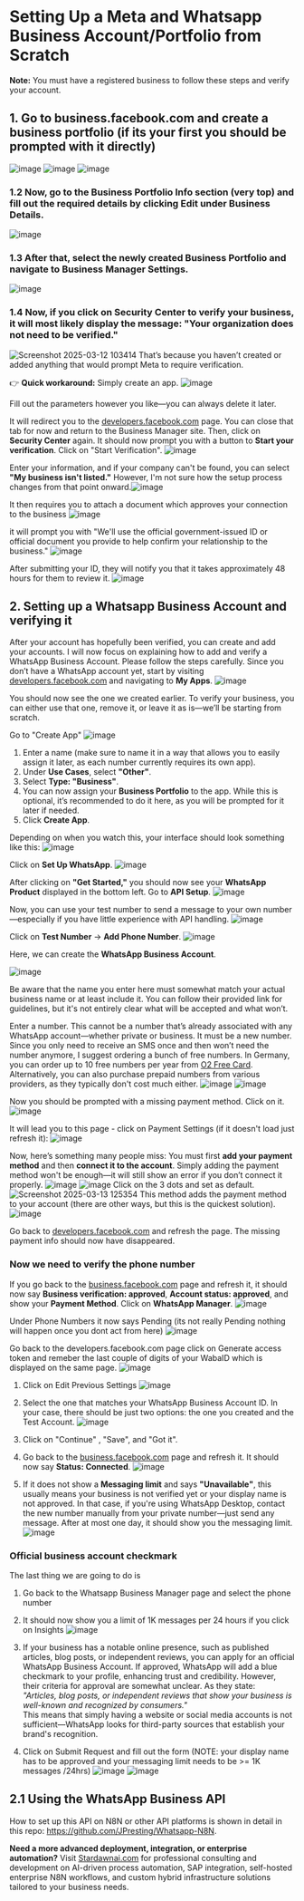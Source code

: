 # Setting Up a Meta and Whatsapp Business Account/Portfolio from Scratch  
**Note:** You must have a registered business to follow these steps and verify your account.


## 1. **Go to business.facebook.com and create a business portfolio (if its your first you should be prompted with it directly)**
![image](https://github.com/user-attachments/assets/c66ac791-7262-4d45-8322-5cf7bcd06f62)
![image](https://github.com/user-attachments/assets/0ecd23a2-46f5-4240-b931-879fdffd9cc8)
![image](https://github.com/user-attachments/assets/229cc624-57ea-4e12-ac1d-358fd7fc690c)

### 1.2 **Now, go to the **Business Portfolio Info** section (very top) and fill out the required details by clicking **Edit** under **Business Details**.**
![image](https://github.com/user-attachments/assets/67b1ea24-8618-4bde-8fa0-5fde70bb1ef4)


### 1.3 **After that, select the newly created **Business Portfolio** and navigate to **Business Manager Settings**.**
![image](https://github.com/user-attachments/assets/50fb48a1-bcfa-43fc-bb05-823dda45a64c)

### 1.4 **Now, if you click on **Security Center** to verify your business, it will most likely display the message: **"Your organization does not need to be verified."****
![Screenshot 2025-03-12 103414](https://github.com/user-attachments/assets/60d651bf-644a-4e3c-8a05-6ac984a56860)
That’s because you haven’t created or added anything that would prompt Meta to require verification.  

👉 **Quick workaround:** Simply create an app.
![image](https://github.com/user-attachments/assets/38e1db2f-7035-444b-b8ba-923dd429e243)

Fill out the parameters however you like—you can always delete it later.

It will redirect you to the [developers.facebook.com](https://developers.facebook.com) page. You can close that tab for now and return to the Business Manager site. Then, click on **Security Center** again. It should now prompt you with a button to **Start your verification**. Click on "Start Verification".
![image](https://github.com/user-attachments/assets/cafe1814-ad2b-442c-bb57-e3717396b88f)


Enter your information, and if your company can't be found, you can select **"My business isn't listed."** However, I'm not sure how the setup process changes from that point onward.![image](https://github.com/user-attachments/assets/05f984c8-6c7b-4ccd-900a-bc2cbbd04115)

It then requires you to attach a document which approves your connection to the business
![image](https://github.com/user-attachments/assets/5363c95f-90a8-43e7-be2e-5e8b5fbf58e9)

it will prompt you with "We'll use the official government-issued ID or official document you provide to help confirm your relationship to the business."
![image](https://github.com/user-attachments/assets/5c1f32a9-23a4-4b3d-9f14-16085e419e03)

After submitting your ID, they will notify you that it takes approximately 48 hours for them to review it.
![image](https://github.com/user-attachments/assets/2c03c8f7-6da2-4742-90be-cd841f47685e)

## 2. **Setting up a Whatsapp Business Account and verifying it**
After your account has hopefully been verified, you can create and add your accounts. I will now focus on explaining how to add and verify a WhatsApp Business Account. Please follow the steps carefully.
Since you don’t have a WhatsApp account yet, start by visiting [developers.facebook.com](https://developers.facebook.com/) and navigating to **My Apps**.
![image](https://github.com/user-attachments/assets/995aa402-1d01-4b0b-90e7-fe6324e70e6c)

You should now see the one we created earlier. To verify your business, you can either use that one, remove it, or leave it as is—we’ll be starting from scratch.

Go to "Create App" 
![image](https://github.com/user-attachments/assets/f471d0b6-dfa6-466d-a3da-b98731ebb05b)

1. Enter a name (make sure to name it in a way that allows you to easily assign it later, as each number currently requires its own app).  
2. Under **Use Cases**, select **"Other"**.  
3. Select **Type: "Business"**.  
4. You can now assign your **Business Portfolio** to the app. While this is optional, it’s recommended to do it here, as you will be prompted for it later if needed.  
5. Click **Create App**.


Depending on when you watch this, your interface should look something like this:
![image](https://github.com/user-attachments/assets/d7f4feda-ec58-46c0-994f-c6199a8018c6)

Click on **Set Up WhatsApp**.
![image](https://github.com/user-attachments/assets/e0cef1bf-3ad8-4846-b784-52700810b3ed)

After clicking on **"Get Started,"** you should now see your **WhatsApp Product** displayed in the bottom left. Go to **API Setup**.
![image](https://github.com/user-attachments/assets/3e7b7c97-673f-49f9-86a6-b174529cb3be)


Now, you can use your test number to send a message to your own number—especially if you have little experience with API handling.
![image](https://github.com/user-attachments/assets/316d2724-65b6-4bf2-a127-e483961db40d)

Click on **Test Number** → **Add Phone Number**.
![image](https://github.com/user-attachments/assets/ad4cf011-7cfd-4e5c-9554-8197d37a86ba)

Here, we can create the **WhatsApp Business Account**.

![image](https://github.com/user-attachments/assets/19036dae-866d-4625-ab95-1d3d7c5b51ee)

Be aware that the name you enter here must somewhat match your actual business name or at least include it. You can follow their provided link for guidelines, but it's not entirely clear what will be accepted and what won’t.

Enter a number. This cannot be a number that’s already associated with any WhatsApp account—whether private or business. It must be a new number.  
Since you only need to receive an SMS once and then won’t need the number anymore, I suggest ordering a bunch of free numbers. In Germany, you can order up to 10 free numbers per year from [O2 Free Card](https://www.o2-freikarte.de/). Alternatively, you can also purchase prepaid numbers from various providers, as they typically don't cost much either.
![image](https://github.com/user-attachments/assets/90951ca9-bdf5-4ebf-ad52-d2811be5f04a)
![image](https://github.com/user-attachments/assets/846caa91-8779-48e0-99f2-e52433302c3d)

Now you should be prompted with a missing payment method. Click on it. 
![image](https://github.com/user-attachments/assets/6c476cff-dffd-48f4-9384-e14b89f1351e)

It will lead you to this page - click on Payment Settings (if it doesn't load just refresh it): 
![image](https://github.com/user-attachments/assets/b3a577c0-48f1-417d-936d-3d9bd7131f2d)

Now, here’s something many people miss: You must first **add your payment method** and then **connect it to the account**. Simply adding the payment method won't be enough—it will still show an error if you don’t connect it properly.
![image](https://github.com/user-attachments/assets/369438eb-caca-4281-b49f-4c1e44d93eb7)
![image](https://github.com/user-attachments/assets/07e9bf17-04fc-4cf4-8087-690538433253)
Click on the 3 dots and set as default.
![Screenshot 2025-03-13 125354](https://github.com/user-attachments/assets/434070cb-21a1-443e-967c-11f961824afb)
This method adds the payment method to your account (there are other ways, but this is the quickest solution).
![image](https://github.com/user-attachments/assets/b4cda34c-98ae-4843-a697-33a91bcd5357)


Go back to [developers.facebook.com](https://developers.facebook.com) and refresh the page. The missing payment info should now have disappeared.

### Now we need to verify the phone number  
If you go back to the [business.facebook.com](https://business.facebook.com) page and refresh it, it should now say **Business verification: approved**, **Account status: approved**, and show your **Payment Method**. Click on **WhatsApp Manager**.
![image](https://github.com/user-attachments/assets/ce569e85-120f-4ce6-98ba-d2b27bafd677)



Under Phone Numbers it now says Pending (its not really Pending nothing will happen once you dont act from here)
![image](https://github.com/user-attachments/assets/96986918-d9f0-4922-946c-69f2496b0694)

Go back to the developers.facebook.com page click on Generate access token and remeber the last couple of digits of your WabaID which is displayed on the same page.
![image](https://github.com/user-attachments/assets/6e9bf94e-cbb4-46f2-b557-c6fbfb43d483)
1. Click on Edit Previous Settings
![image](https://github.com/user-attachments/assets/adc1aedb-237a-4438-bd39-a9c45f637f4b)
2. Select the one that matches your WhatsApp Business Account ID. In your case, there should be just two options: the one you created and the Test Account.
![image](https://github.com/user-attachments/assets/946155e7-0551-42d6-a38c-c3009cc0d901)


3. Click on "Continue" , "Save", and "Got it".

4. Go back to the [business.facebook.com](https://business.facebook.com) page and refresh it. It should now say **Status: Connected**.
![image](https://github.com/user-attachments/assets/a1b549fa-7f38-4e22-ab7c-c0055c69fc55)

5. If it does not show a **Messaging limit** and says **"Unavailable"**, this usually means your business is not verified yet or your display name is not approved. In that case, if you're using WhatsApp Desktop, contact the new number manually from your private number—just send any message. After at most one day, it should show you the messaging limit.
![image](https://github.com/user-attachments/assets/627f36f7-a63f-4185-b38c-65e05ebc409e)


### Official business account checkmark

The last thing we are going to do is 

1. Go back to the Whatsapp Business Manager page and select the phone number
2. It should now show you a limit of 1K messages per 24 hours if you click on Insights
![image](https://github.com/user-attachments/assets/2360bb03-c566-4e97-b89d-a0fd49e1353b)
3. If your business has a notable online presence, such as published articles, blog posts, or independent reviews, you can apply for an official WhatsApp Business Account. If approved, WhatsApp will add a blue checkmark to your profile, enhancing trust and credibility. However, their criteria for approval are somewhat unclear. As they state:  
*"Articles, blog posts, or independent reviews that show your business is well-known and recognized by consumers."*  
This means that simply having a website or social media accounts is not sufficient—WhatsApp looks for third-party sources that establish your brand's recognition.

4. Click on Submit Request and fill out the form (NOTE: your display name has to be approved and your messaging limit needs to be >= 1K messages /24hrs)
![image](https://github.com/user-attachments/assets/a84971f3-3e65-4a1b-9d1b-d04878f55eb7)
![image](https://github.com/user-attachments/assets/feede424-0a06-4fff-891e-4ed22fd7a516)





## **2.1 Using the WhatsApp Business API**
How to set up this API on N8N or other API platforms is shown in detail in this repo: https://github.com/JPresting/Whatsapp-N8N.



**Need a more advanced deployment, integration, or enterprise automation?** Visit [Stardawnai.com](https://stardawnai.com) for professional consulting and development on AI-driven process automation, SAP integration, self-hosted enterprise N8N workflows, and custom hybrid infrastructure solutions tailored to your business needs.